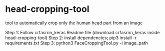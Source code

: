 # head-cropping-tool
tool to automatically crop only the human head part from an image

Step 1: Follow crfasrnn_keras Readme file (download crfasrnn_keras inside head-cropping-tool) 
Step 2: install dependencies; pip3 install -r requirements.txt
Step 3: python3 FaceCroppingTool.py -i image_path 


